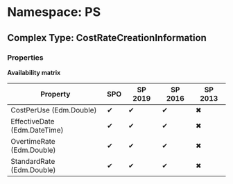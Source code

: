 # Namespace: PS

## Complex Type: CostRateCreationInformation

### Properties

**Availability matrix**

Property | SPO | SP 2019 | SP 2016 | SP 2013
----------|-----|---------|---------|--------
CostPerUse (Edm.Double) | ✔ | ✔ | ✔ | ✖
EffectiveDate (Edm.DateTime) | ✔ | ✔ | ✔ | ✖
OvertimeRate (Edm.Double) | ✔ | ✔ | ✔ | ✖
StandardRate (Edm.Double) | ✔ | ✔ | ✔ | ✖
